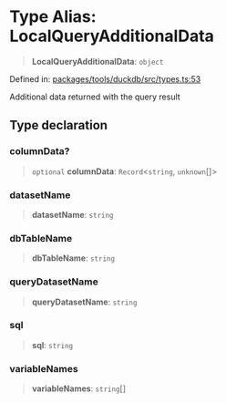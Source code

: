 # Type Alias: LocalQueryAdditionalData

> **LocalQueryAdditionalData**: `object`

Defined in: [packages/tools/duckdb/src/types.ts:53](https://github.com/GeoDaCenter/openassistant/blob/0a6a7e7306d75a25dc968b3117f04cb7bd613bec/packages/tools/duckdb/src/types.ts#L53)

Additional data returned with the query result

## Type declaration

### columnData?

> `optional` **columnData**: `Record`\<`string`, `unknown`[]\>

### datasetName

> **datasetName**: `string`

### dbTableName

> **dbTableName**: `string`

### queryDatasetName

> **queryDatasetName**: `string`

### sql

> **sql**: `string`

### variableNames

> **variableNames**: `string`[]
